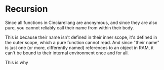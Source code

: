# Recursion

Since all functions in Cinciarellang are anonymous, and since they are also pure, you cannot reliably call their name from within their body.

This is because their name isn't defined in their inner scope, it's defined in the outer scope, which a pure function cannot read. And since "their name" is just one (or more, differently named) references to an object in RAM, it can't be bound to their internal environment once and for all.

This is why 